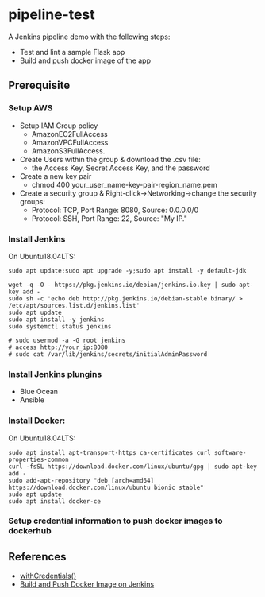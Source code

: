 # pipeline-test

A Jenkins pipeline demo with the following steps:
- Test and lint a sample Flask app
- Build and push docker image of the app

## Prerequisite

### Setup AWS
- Setup IAM Group policy
   - AmazonEC2FullAccess
   - AmazonVPCFullAccess
   - AmazonS3FullAccess.
- Create Users within the group & download the .csv file:
   - the Access Key, Secret Access Key, and the password
- Create a new key pair
   - chmod 400 your_user_name-key-pair-region_name.pem
- Create a security group & Right-click->Networking->change the security groups:
   - Protocol: TCP, Port Range: 8080, Source: 0.0.0.0/0
   - Protocol: SSH, Port Range: 22, Source: "My IP."

### Install Jenkins

On Ubuntu18.04LTS:
```
sudo apt update;sudo apt upgrade -y;sudo apt install -y default-jdk

wget -q -O - https://pkg.jenkins.io/debian/jenkins.io.key | sudo apt-key add -
sudo sh -c 'echo deb http://pkg.jenkins.io/debian-stable binary/ > /etc/apt/sources.list.d/jenkins.list'
sudo apt update
sudo apt install -y jenkins
sudo systemctl status jenkins

# sudo usermod -a -G root jenkins
# access http://your_ip:8080
# sudo cat /var/lib/jenkins/secrets/initialAdminPassword
```

### Install Jenkins plungins
- Blue Ocean
- Ansible

### Install Docker:

On Ubuntu18.04LTS:
```
sudo apt install apt-transport-https ca-certificates curl software-properties-common
curl -fsSL https://download.docker.com/linux/ubuntu/gpg | sudo apt-key add -
sudo add-apt-repository "deb [arch=amd64] https://download.docker.com/linux/ubuntu bionic stable"
sudo apt update
sudo apt install docker-ce
```


### Setup credential information to push docker images to dockerhub


## References
- [withCredentials()](https://jenkins.io/doc/pipeline/steps/credentials-binding/)
- [Build and Push Docker Image on Jenkins](https://medium.com/@gustavo.guss/jenkins-building-docker-image-and-sending-to-registry-64b84ea45ee9)
